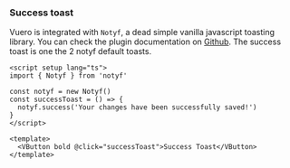 ### Success toast

Vuero is integrated with `Notyf`, a dead simple vanilla javascript
toasting library. You can check the plugin documentation on
<a href="https://github.com/caroso1222/notyf" target="_blank">Github</a>.
The success toast is one the 2 notyf default toasts.

<!--code-->

```vue
<script setup lang="ts">
import { Notyf } from 'notyf'

const notyf = new Notyf()
const successToast = () => {
  notyf.success('Your changes have been successfully saved!')
}
</script>

<template>
  <VButton bold @click="successToast">Success Toast</VButton>
</template>
```

<!--/code-->
